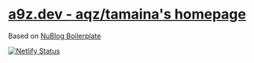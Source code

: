 # [a9z.dev - aqz/tamaina's homepage](https://a9z.dev)
Based on [NuBlog Boilerplate](https://github.com/tamaina/nublog-bp)

[![Netlify Status](https://api.netlify.com/api/v1/badges/316c0314-dc3f-424b-9424-aef91fd998bf/deploy-status)](https://app.netlify.com/sites/jade-praline-15ce9c/deploys)
